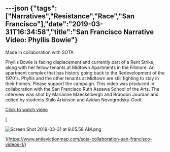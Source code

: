 ---json
{"tags":["Narratives","Resistance","Race","San Francisco"],"date":"2019-03-31T16:34:58","title":"San Francisco Narrative Video: Phyllis Bowie"}
---

Made in collaboration with SOTA

Phyllis Bowie is facing displacement and currently part of a Rent Strike, along with her fellow tenants at Midtown Apartments in the Fillmore. An apartment complex that has history going back to the Redevelopment of the 1970's. Phyllis and the other tenants at Midtown are still fighting to stay in their homes. Please support the campaign. This video was produced in collaboration with the San Francisco Ruth Assawa School of the Arts. The interview was shot by Marianne Maeckelbergh and Brandon Jourdan and edited by students Shilo Arkinson and Avidan Novogrodsky-Godt.

[Click to watch video](https://www.antievictionmap.com/sota-collaboration-san-francisco-videos-1/)

[

![Screen Shot 2019-03-31 at 9.05.58 AM.png](/assets/uploads/Screen+Shot+2019-03-31+at+9.05.58+AM.png)

](https://www.antievictionmap.com/sota-collaboration-san-francisco-videos-1/)